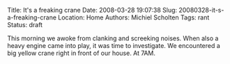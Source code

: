 Title: It's a freaking crane
Date: 2008-03-28 19:07:38
Slug: 20080328-it-s-a-freaking-crane
Location: Home
Authors: Michiel Scholten
Tags: rant
Status: draft

<p>This morning we awoke from clanking and screeking noises. When also a heavy engine came into play, it was time to investigate. We encountered a big yellow crane right in front of our house. At 7AM.